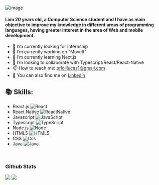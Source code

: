 ![image](https://user-images.githubusercontent.com/56166862/105250290-42267b80-5b58-11eb-8b6f-96b0ebc96395.png)

<h4>I am 20 years old, a Computer Science student and I have as main objective to improve my knowledge in
different areas of programming languages, having greater interest in the area of Web and mobile development.</h4>

- 🏢 I’m currently looking for internship
- 🔭 I’m currently working on "MoveIt"
- 🌱 I’m currently learning Next.js
- 👯 I’m looking to collaborate with Typescript/React/React-Native
- 📫 How to reach me: priolilucas1@gmail.com
- 🔗 You can also find me on [Linkedin](https://www.linkedin.com/in/lucas-prioli/)

<h2>📚 Skills:</h2>

- React.js  ![React](https://img.shields.io/badge/-React-222222?style=flat&logo=react)
- React Native ![ReactNative](https://img.shields.io/badge/-ReactNative-222222?style=flat&logo=react)
- Javascript ![JavaScript](https://img.shields.io/badge/-JavaScript-222222?style=flat&logo=javascript)
- Typescript ![TypeScript](https://img.shields.io/badge/-TypeScript-222222?style=flat&logo=typescript)
- Node.js ![Node](https://img.shields.io/badge/-Node-222222?style=flat&logo=node.js) 
- HTML5 ![HTML5](https://img.shields.io/badge/-HTML5-222222?style=flat&logo=html5)
- CSS ![Css](https://img.shields.io/badge/-CSS3-222222?style=flat&logo=css3)
- Java ![Java](https://img.shields.io/badge/-Java-222222?style=flat&logo=java)


<br />
<h3> Github Stats </h3>
<span>
  <img src="https://img.shields.io/github/followers/priolilucas1?style=social" />
</span> 

  <a href="https://github.com/priolilucas1">
    <img src="https://github-readme-stats.vercel.app/api?username=priolilucas1&show_icons=true&hide_border=true" />
  </a>

